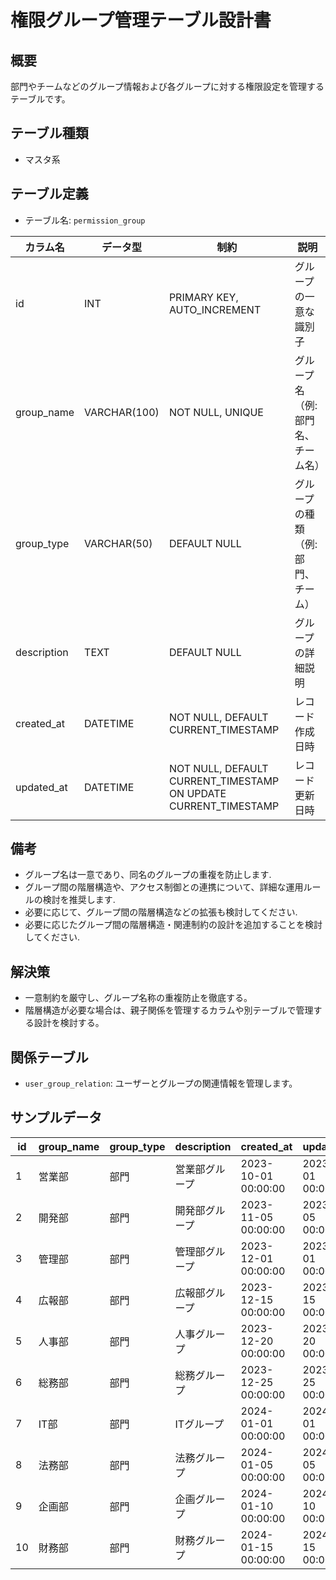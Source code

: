 # 権限グループ管理テーブル設計書

## 概要
部門やチームなどのグループ情報および各グループに対する権限設定を管理するテーブルです。

## テーブル種類
- マスタ系

## テーブル定義
- テーブル名: `permission_group`

| カラム名    | データ型      | 制約                                        | 説明                                    |
|-------------|---------------|---------------------------------------------|-----------------------------------------|
| id          | INT           | PRIMARY KEY, AUTO_INCREMENT                 | グループの一意な識別子                   |
| group_name  | VARCHAR(100)  | NOT NULL, UNIQUE                            | グループ名（例: 部門名、チーム名）         |
| group_type  | VARCHAR(50)   | DEFAULT NULL                                | グループの種類（例: 部門、チーム）          |
| description | TEXT          | DEFAULT NULL                                | グループの詳細説明                       |
| created_at  | DATETIME      | NOT NULL, DEFAULT CURRENT_TIMESTAMP         | レコード作成日時                        |
| updated_at  | DATETIME      | NOT NULL, DEFAULT CURRENT_TIMESTAMP ON UPDATE CURRENT_TIMESTAMP | レコード更新日時                        |

## 備考
- グループ名は一意であり、同名のグループの重複を防止します.
- グループ間の階層構造や、アクセス制御との連携について、詳細な運用ルールの検討を推奨します.
- 必要に応じて、グループ間の階層構造などの拡張も検討してください.
- 必要に応じたグループ間の階層構造・関連制約の設計を追加することを検討してください.

## 解決策
- 一意制約を厳守し、グループ名称の重複防止を徹底する。
- 階層構造が必要な場合は、親子関係を管理するカラムや別テーブルで管理する設計を検討する。

## 関係テーブル
- `user_group_relation`: ユーザーとグループの関連情報を管理します。

## サンプルデータ

| id | group_name  | group_type | description         | created_at           | updated_at           |
|----|-------------|------------|---------------------|----------------------|----------------------|
| 1  | 営業部      | 部門       | 営業部グループ     | 2023-10-01 00:00:00  | 2023-10-01 00:00:00  |
| 2  | 開発部      | 部門       | 開発部グループ     | 2023-11-05 00:00:00  | 2023-11-05 00:00:00  |
| 3  | 管理部      | 部門       | 管理部グループ     | 2023-12-01 00:00:00  | 2023-12-01 00:00:00  |
| 4  | 広報部      | 部門       | 広報部グループ     | 2023-12-15 00:00:00  | 2023-12-15 00:00:00  |
| 5  | 人事部      | 部門       | 人事グループ       | 2023-12-20 00:00:00  | 2023-12-20 00:00:00  |
| 6  | 総務部      | 部門       | 総務グループ       | 2023-12-25 00:00:00  | 2023-12-25 00:00:00  |
| 7  | IT部        | 部門       | ITグループ         | 2024-01-01 00:00:00  | 2024-01-01 00:00:00  |
| 8  | 法務部      | 部門       | 法務グループ       | 2024-01-05 00:00:00  | 2024-01-05 00:00:00  |
| 9  | 企画部      | 部門       | 企画グループ       | 2024-01-10 00:00:00  | 2024-01-10 00:00:00  |
| 10 | 財務部      | 部門       | 財務グループ       | 2024-01-15 00:00:00  | 2024-01-15 00:00:00  |

